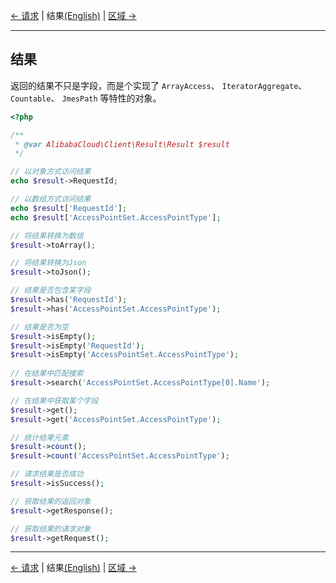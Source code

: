 [← 请求](Request-CN.md) | 结果[(English)](Result-EN.md) | [区域 →](Region-CN.md)
***

## 结果
返回的结果不只是字段，而是个实现了 `ArrayAccess`、 `IteratorAggregate`、 `Countable`、 `JmesPath` 等特性的对象。

```php
<?php

/**
 * @var AlibabaCloud\Client\Result\Result $result
 */

// 以对象方式访问结果
echo $result->RequestId;

// 以数组方式访问结果
echo $result['RequestId'];
echo $result['AccessPointSet.AccessPointType'];

// 将结果转换为数组
$result->toArray();

// 将结果转换为Json
$result->toJson();

// 结果是否包含某字段
$result->has('RequestId');
$result->has('AccessPointSet.AccessPointType');

// 结果是否为空
$result->isEmpty();
$result->isEmpty('RequestId');
$result->isEmpty('AccessPointSet.AccessPointType');
    
// 在结果中匹配搜索
$result->search('AccessPointSet.AccessPointType[0].Name');

// 在结果中获取某个字段
$result->get();
$result->get('AccessPointSet.AccessPointType');

// 统计结果元素
$result->count();
$result->count('AccessPointSet.AccessPointType');

// 请求结果是否成功
$result->isSuccess();

// 获取结果的返回对象
$result->getResponse();

// 获取结果的请求对象
$result->getRequest();
```

***
[← 请求](Request-CN.md) | 结果[(English)](Result-EN.md) | [区域 →](Region-CN.md)
